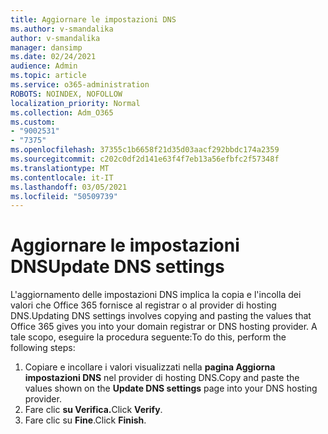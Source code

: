 ```yaml
---
title: Aggiornare le impostazioni DNS
ms.author: v-smandalika
author: v-smandalika
manager: dansimp
ms.date: 02/24/2021
audience: Admin
ms.topic: article
ms.service: o365-administration
ROBOTS: NOINDEX, NOFOLLOW
localization_priority: Normal
ms.collection: Adm_O365
ms.custom:
- "9002531"
- "7375"
ms.openlocfilehash: 37355c1b6658f21d35d03aacf292bbdc174a2359
ms.sourcegitcommit: c202c0df2d141e63f4f7eb13a56efbfc2f57348f
ms.translationtype: MT
ms.contentlocale: it-IT
ms.lasthandoff: 03/05/2021
ms.locfileid: "50509739"
---
```

# <a name="update-dns-settings"></a><span data-ttu-id="acde8-102">Aggiornare le impostazioni DNS</span><span class="sxs-lookup"><span data-stu-id="acde8-102">Update DNS settings</span></span>

<span data-ttu-id="acde8-103">L'aggiornamento delle impostazioni DNS implica la copia e l'incolla dei valori che Office 365 fornisce al registrar o al provider di hosting DNS.</span><span class="sxs-lookup"><span data-stu-id="acde8-103">Updating DNS settings involves copying and pasting the values that Office 365 gives you into your domain registrar or DNS hosting provider.</span></span> <span data-ttu-id="acde8-104">A tale scopo, eseguire la procedura seguente:</span><span class="sxs-lookup"><span data-stu-id="acde8-104">To do this, perform the following steps:</span></span>

1. <span data-ttu-id="acde8-105">Copiare e incollare i valori visualizzati nella **pagina Aggiorna impostazioni DNS** nel provider di hosting DNS.</span><span class="sxs-lookup"><span data-stu-id="acde8-105">Copy and paste the values shown on the **Update DNS settings** page into your DNS hosting provider.</span></span>
2. <span data-ttu-id="acde8-106">Fare clic **su Verifica.**</span><span class="sxs-lookup"><span data-stu-id="acde8-106">Click **Verify**.</span></span>
3. <span data-ttu-id="acde8-107">Fare clic su **Fine**.</span><span class="sxs-lookup"><span data-stu-id="acde8-107">Click **Finish**.</span></span>